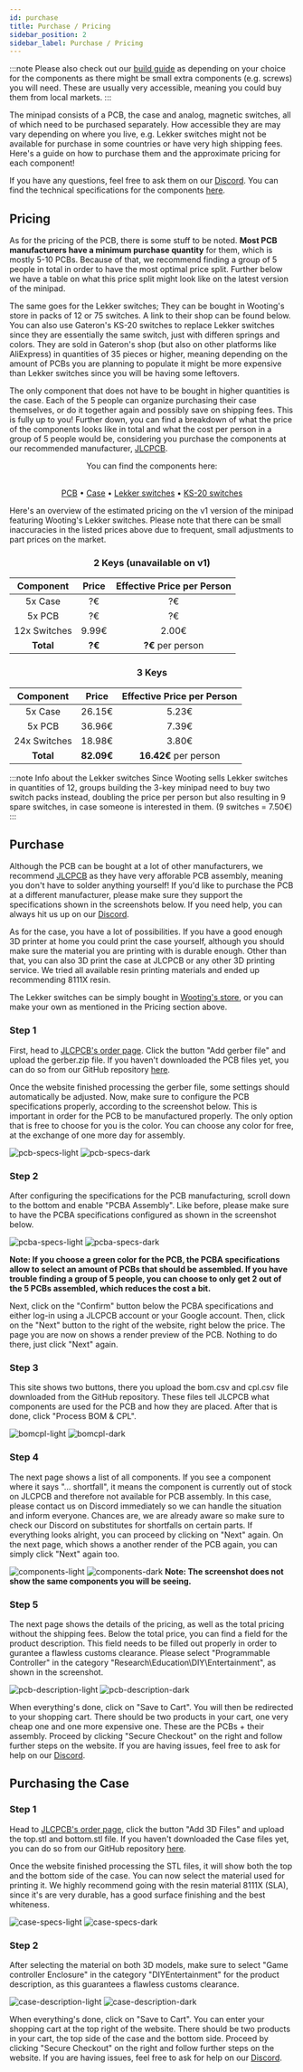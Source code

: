 ```yaml
---
id: purchase
title: Purchase / Pricing
sidebar_position: 2
sidebar_label: Purchase / Pricing
---
```


:::note
Please also check out our [build guide](build-guide.md) as depending on your choice for the components as there might be small extra components (e.g. screws) you will need. These are usually very accessible, meaning you could buy them from local markets.
:::

The minipad consists of a PCB, the case and analog, magnetic switches, all of which need to be purchased separately. How accessible they are may vary depending on where you live, e.g. Lekker switches might not be available for purchase in some countries or have very high shipping fees. Here's a guide on how to purchase them and the approximate pricing for each component!

If you have any questions, feel free to ask them on our [Discord](https://discord.gg/minipad). You can find the technical specifications for the components [here](technical-specifications.md).

## Pricing

As for the pricing of the PCB, there is some stuff to be noted. **Most PCB manufacturers have a minimum purchase quantity** for them, which is mostly 5-10 PCBs. Because of that, we recommend finding a group of 5 people in total in order to have the most optimal price split. Further below we have a table on what this price split might look like on the latest version of the minipad.

The same goes for the Lekker switches; They can be bought in Wooting's store in packs of 12 or 75 switches. A link to their shop can be found below. You can also use Gateron's KS-20 switches to replace Lekker switches since they are essentially the same switch, just with differen springs and colors. They are sold in Gateron's shop (but also on other platforms like AliExpress) in quantities of 35 pieces or higher, meaning depending on the amount of PCBs you are planning to populate it might be more expensive than Lekker switches since you will be having some leftovers.

The only component that does not have to be bought in higher quantities is the case. Each of the 5 people can organize purchasing their case themselves, or do it together again and possibly save on shipping fees. This is fully up to you! Further down, you can find a breakdown of what the price of the components looks like in total and what the cost per person in a group of 5 people would be, considering you purchase the components at our recommended manufacturer, [JLCPCB](https://jlcpcb.com/).

<center>
You can find the components here:<br></br>

[PCB](https://github.com/minipadkb/minipad) • [Case](https://github.com/minipadkb/minipad) • [Lekker switches](https://next.wooting.io/product/lekker-switch-linear60-12-pack) • [KS-20 switches](https://gateron.com/products/gateron-ks-20-magnetic-white-switch-set)
</center>

Here's an overview of the estimated pricing on the v1 version of the minipad featuring Wooting's Lekker switches. Please note that there can be small inaccuracies in the listed prices above due to frequent, small adjustments to part prices on the market.
  
<div className="row">
<div className="col">

<center><h3>2 Keys (unavailable on v1)</h3></center>

| **Component** | **Price** | **Effective Price per Person** |
| :-------:| :--------: | :---------: |
| 5x Case | ?€ | ?€ |
| 5x PCB | ?€ | ?€ |
| 12x Switches | 9.99€ | 2.00€ |
| **Total**| **?€** | **?€** per person |

</div>
<div className="col">

<center><h3>3 Keys</h3></center>

| **Component** | **Price** | **Effective Price per Person** |
| :-------:| :--------: | :---------: |
| 5x Case | 26.15€ | 5.23€ |
| 5x PCB | 36.96€ | 7.39€ |
| 24x Switches | 18.98€ | 3.80€ |
| **Total**| **82.09€** | **16.42€** per person |

</div>
</div>

:::note Info about the Lekker switches
Since Wooting sells Lekker switches in quantities of 12, groups building the 3-key minipad need to buy two switch packs instead, doubling the price per person but also resulting in 9 spare switches, in case someone is interested in them. (9 switches = 7.50€)
:::

## Purchase

Although the PCB can be bought at a lot of other manufacturers, we recommend [JLCPCB](https://jlcpcb.com) as they have very afforable PCB assembly, meaning you don't have to solder anything yourself! If you'd like to purchase the PCB at a different manufacturer, please make sure they support the specifications shown in the screenshots below. If you need help, you can always hit us up on our [Discord](https://discord.gg/minipad). 

As for the case, you have a lot of possibilities. If you have a good enough 3D printer at home you could print the case yourself, although you should make sure the material you are printing with is durable enough. Other than that, you can also 3D print the case at JLCPCB or any other 3D printing service. We tried all available resin printing materials and ended up recommending 8111X resin.

The Lekker switches can be simply bought in [Wooting's store](https://next.wooting.io/product/lekker-switch-linear60-12-pack), or you can make your own as mentioned in the Pricing section above.

### **Step 1**

First, head to [JLCPCB's order page](https://cart.jlcpcb.com/quote). Click the button "Add gerber file" and upload the gerber.zip file. If you haven't downloaded the PCB files yet, you can do so from our GitHub repository [here](https://github.com/minipadkb/minipad).

Once the website finished processing the gerber file, some settings should automatically be adjusted. Now, make sure to configure the PCB specifications properly, according to the screenshot below. This is important in order for the PCB to be manufactured properly. The only option that is free to choose for you is the color. You can choose any color for free, at the exchange of one more day for assembly.

![pcb-specs-light](./img/pcb-specs-light.png#light)
![pcb-specs-dark](./img/pcb-specs-dark.png#dark)

### **Step 2**

After configuring the specifications for the PCB manufacturing, scroll down to the bottom and enable "PCBA Assembly". Like before, please make sure to have the PCBA specifications configured as shown in the screenshot below.

![pcba-specs-light](./img/pcba-specs-light.png#light)
![pcba-specs-dark](./img/pcba-specs-dark.png#dark)

**Note: If you choose a green color for the PCB, the PCBA specifications allow to select an amount of PCBs that should be assembled. If you have trouble finding a group of 5 people, you can choose to only get 2 out of the 5 PCBs assembled, which reduces the cost a bit.**

Next, click on the "Confirm" button below the PCBA specifications and either log-in using a JLCPCB account or your Google account. Then, click on the "Next" button to the right of the website, right below the price. The page you are now on shows a render preview of the PCB. Nothing to do there, just click "Next" again.

### **Step 3**

This site shows two buttons, there you upload the bom.csv and cpl.csv file downloaded from the GitHub repository. These files tell JLCPCB what components are used for the PCB and how they are placed. After that is done, click "Process BOM & CPL".

![bomcpl-light](./img/bomcpl-light.png#light)
![bomcpl-dark](./img/bomcpl-dark.png#dark)

### **Step 4**

The next page shows a list of all components. If you see a component where it says "... shortfall", it means the component is currently out of stock on JLCPCB and therefore not available for PCB assembly. In this case, please contact us on Discord immediately so we can handle the situation and inform everyone. Chances are, we are already aware so make sure to check our Discord on substitutes for shortfalls on certain parts. If everything looks alright, you can proceed by clicking on "Next" again. On the next page, which shows a another render of the PCB again, you can simply click "Next" again too.

![components-light](./img/components-light.png#light)
![components-dark](./img/components-dark.png#dark)
**Note: The screenshot does not show the same components you will be seeing.**

### **Step 5**

The next page shows the details of the pricing, as well as the total pricing without the shipping fees. Below the total price, you can find a field for the product description. This field needs to be filled out properly in order to gurantee a flawless customs clearance. Please select "Programmable Controller" in the category "Research\Education\DIY\Entertainment", as shown in the screenshot.

![pcb-description-light](./img/pcb-description-light.png#light)
![pcb-description-dark](./img/pcb-description-dark.png#dark)

When everything's done, click on "Save to Cart". You will then be redirected to your shopping cart. There should be two products in your cart, one very cheap one and one more expensive one. These are the PCBs + their assembly. Proceed by clicking "Secure Checkout" on the right and follow further steps on the website. If you are having issues, feel free to ask for help on our [Discord](https://discord.gg/minipad).

## Purchasing the Case

### Step 1
Head to [JLCPCB's order page](https://3d.jlcpcb.com/3d-printing-quote), click the button "Add 3D Files" and upload the top.stl and bottom.stl file. If you haven't downloaded the Case files yet, you can do so from our GitHub repository [here](https://github.com/minipadkb/minipad).

Once the website finished processing the STL files, it will show both the top and the bottom side of the case. You can now select the material used for printing it. We highly recommend going with the resin material 8111X (SLA), since it's are very durable, has a good surface finishing and the best whiteness.

![case-specs-light](./img/case-specs-light.png#light)
![case-specs-dark](./img/case-specs-dark.png#dark) 

### Step 2

After selecting the material on both 3D models, make sure to select "Game controller Enclosure" in the category "DIYEntertainment" for the product description, as this guarantees a flawless customs clearance.

![case-description-light](./img/case-description-light.png#light)
![case-description-dark](./img/case-description-dark.png#dark)

When everything's done, click on "Save to Cart". You can enter your shopping cart at the top right of the website. There should be two products in your cart, the top side of the case and the bottom side. Proceed by clicking "Secure Checkout" on the right and follow further steps on the website. If you are having issues, feel free to ask for help on our [Discord](https://discord.gg/minipad).
